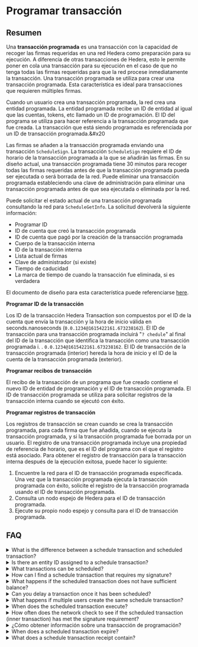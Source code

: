 # Programar transacción

## Resumen

Una **transacción programada** es una transacción con la capacidad de recoger las firmas requeridas en una red Hedera como preparación para su ejecución. A diferencia de otras transacciones de Hedera, esto le permite poner en cola una transacción para su ejecución en el caso de que no tenga todas las firmas requeridas para que la red procese inmediatamente la transacción. Una transacción programada se utiliza para crear una transacción programada. Esta característica es ideal para transacciones que requieren múltiples firmas.

Cuando un usuario crea una transacción programada, la red crea una entidad programada. La entidad programada recibe un ID de entidad al igual que las cuentas, tokens, etc llamado un ID de programación. El ID del programa se utiliza para hacer referencia a la transacción programada que fue creada. La transacción que está siendo programada es referenciada por un ID de transacción programada.&#x20

Las firmas se añaden a la transacción programada enviando una transacción `ScheduleSign`. La transacción `ScheduleSign` requiere el ID de horario de la transacción programada a la que se añadirán las firmas. En su diseño actual, una transacción programada tiene 30 minutos para recoger todas las firmas requeridas antes de que la transacción programada pueda ser ejecutada o será borrada de la red. Puede eliminar una transacción programada estableciendo una clave de administración para eliminar una transacción programada antes de que sea ejecutada o eliminada por la red.

Puede solicitar el estado actual de una transacción programada consultando la red para `ScheduleGetInfo`. La solicitud devolverá la siguiente información:

- Programar ID
- ID de cuenta que creó la transacción programada
- ID de cuenta que pagó por la creación de la transacción programada
- Cuerpo de la transacción interna
- ID de la transacción interna
- Lista actual de firmas
- Clave de administrador (si existe)
- Tiempo de caducidad
- La marca de tiempo de cuando la transacción fue eliminada, si es verdadera

El documento de diseño para esta característica puede referenciarse [here](https://github.com/hashgraph/hedera-services/blob/master/docs/scheduled-transactions/revised-spec.md).

**Programar ID de la transacción**

Los ID de la transacción Hedera Transaction son compuestos por el ID de la cuenta que envía la transacción y la hora de inicio válida en seconds.nanoseconds (`0.0.1234@1615422161.673238162`). El ID de transacción para una transacción programada incluirá "`? chedule`" al final del ID de la transacción que identifica la transacción como una transacción programada i. . `0.0.1234@1615422161.673238162`. El ID de transacción de la transacción programada (interior) hereda la hora de inicio y el ID de la cuenta de la transacción programada (exterior).

**Programar recibos de transacción**

El recibo de la transacción de un programa que fue creado contiene el nuevo ID de entidad de programación y el ID de transacción programada. El ID de transacción programada se utiliza para solicitar registros de la transacción interna cuando se ejecutó con éxito.

**Programar registros de transacción**

Los registros de transacción se crean cuando se crea la transacción programada, para cada firma que fue añadida, cuando se ejecuta la transacción programada, y si la transacción programada fue borrada por un usuario. El registro de una transacción programada incluye una propiedad de referencia de horario, que es el ID del programa con el que el registro está asociado. Para obtener el registro de transacción para la transacción interna después de la ejecución exitosa, puede hacer lo siguiente:

1. Encuentre la red para el ID de transacción programada especificada. Una vez que la transacción programada ejecuta la transacción programada con éxito, solicite el registro de la transacción programada usando el ID de transacción programada.
2. Consulta un nodo espejo de Hedera para el ID de transacción programada.
3. Ejecute su propio nodo espejo y consulta para el ID de transacción programada.

## FAQ

<details>

<summary>What is the difference between a schedule transaction and scheduled transaction?</summary>

Una _**transacción de programación**_ es una transacción que puede programar cualquier transacción de Hedera con la capacidad de recoger las firmas requeridas en la red Hedera para preparar su ejecución.

Una _**transacción programada**_ es una transacción que ya ha sido programada.

</details>

<details>

<summary>Is there an entity ID assigned to a schedule transaction?</summary>

Sí, el ID de la entidad se refiere como el ID de schedule que se devuelve en el recibo de la transacción ScheduleCreate .

</details>

<details>

<summary>What transactions can be scheduled?</summary>

En su primera iteración, un pequeño subconjunto de transacciones será programable. Echa un vistazo a la página [this](../sdks-and-apis/sdks/schedule-transaction/create-a-schedule-transaction.md) para una lista de tipos de transacciones soportadas hoy. Todos los demás tipos de transacciones estarán disponibles para programar en futuras versiones. La lista completa de transacciones que los usuarios pueden programar en el futuro se puede encontrar aquí.

</details>

<details>

<summary>How can I find a schedule transaction that requires my signature?</summary>

- El creador de la transacción programada puede proporcionarte un ID de programación que especifiques en la transacción de ScheduleSign para enviar tu firma.

<!---->

- Puede consultar un nodo réplica para devolver todas las transacciones programadas que tengan su clave pública asociada a él. Esta opción no está disponible hoy, pero está prevista para el futuro.

</details>

<details>

<summary>What happens if the scheduled transaction does not have sufficient balance?</summary>

Si el pagador de la transacción programada (transacción interna) no tiene saldo suficiente, la transacción interna fallará mientras que la transacción programada (transacción externa) será exitosa.

</details>

<details>

<summary>Can you delay a transaction once it has been scheduled?</summary>

No, no puede retrasar o modificar una transacción programada una vez que ha sido enviada a una red. Necesitaría eliminar la transacción de programación y crear una nueva con las modificaciones.

</details>

<details>

<summary>What happens if multiple users create the same schedule transaction?</summary>

- La primera transacción en alcanzar un consenso creará la transacción de programación y proporcionará el ID de entidad de programación
- Los otros usuarios obtendrán el ID del horario en el recibo de la transacción que fue enviada. El estado de recibo resultará en `IDENTICAL_SCHEDULE_ALREADY_CREATED`. Estos usuarios necesitarían enviar una transacción de ScheduleSign para añadir sus firmas a la transacción de programación.

</details>

<details>

<summary>When does the scheduled transaction execute?</summary>

La transacción programada se ejecuta cuando se recibe la última firma.

</details>

<details>

<summary>How often does the network check to see if the scheduled transaction (inner transaction) has met the signature requirement?</summary>

Cada vez que se firma la transacción de programación.

</details>

<details>

<summary>¿Cómo obtener información sobre una transacción de programación?</summary>

Puedes enviar una [consulta de información de programa](../sdks-and-apis/sdks/schedule-transaction/get-schedule-info.md) a la red.

</details>

<details>

<summary>When does a scheduled transaction expire?</summary>

Una transacción programada expira en 30 minutos. En futuras implementaciones, permitiremos al usuario establecer la hora en la que la transacción programada debe ejecutarse, y la transacción caducará en ese momento.

</details>

<details>

<summary>What does a schedule transaction receipt contain?</summary>

El recibo de la transacción de un programa que fue creado contiene el nuevo ID de entidad de programación y el ID de transacción programada.

</details>
